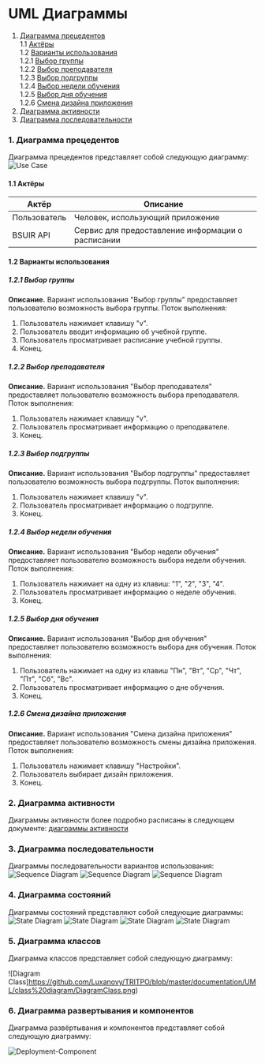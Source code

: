 # UML Диаграммы
1. [Диаграмма прецедентов](#1)<br>
1.1 [Актёры](#1.1)<br>
1.2 [Варианты использования](#1.2)<br>
1.2.1 [Выбор группы](#1.2.1)<br>
1.2.2 [Выбор преподавателя](#1.2.2)<br>
1.2.3 [Выбор подгруппы](#1.2.3)<br>
1.2.4 [Выбор недели обучения](#1.2.4)<br>
1.2.5 [Выбор дня обучения](#1.2.5)<br>
1.2.6 [Смена дизайна приложения](#1.2.6)<br>
2. [Диаграмма активности](#2)
3. [Диаграмма последовательности](#3)

### 1. Диаграмма прецедентов<a name="1"></a>
Диаграмма прецедентов представляет собой следующую диаграмму: 
![Use Case](https://github.com/Luxanovy/TRITPO/blob/master/documentation/UML/Use%20case/use%20case.png)
#### 1.1 Актёры<a name="1.1"></a>
Актёр | Описание
--- | ---
Пользователь|Человек, использующий приложение
BSUIR API|Сервис для предоставление информации о расписании

#### 1.2 Варианты использования<a name="1.2"></a>
##### 1.2.1 Выбор группы<a name="1.2.1"></a>
**Описание.** Вариант использования "Выбор группы" предоставляет пользователю возможность выбора группы.
Поток выполнения:
1. Пользователь нажимает клавишу "v".
2. Пользователь вводит информацию об учебной группе.
3. Пользователь просматривает расписание учебной группы.
4. Конец.

##### 1.2.2 Выбор преподавателя<a name="1.2.2"></a>
**Описание.** Вариант использования "Выбор преподавателя" предоставляет пользователю возможность выбора преподавателя.
Поток выполнения:
1. Пользователь нажимает клавишу "v".
2. Пользователь просматривает информацию о преподавателе.
3. Конец.

##### 1.2.3 Выбор подгруппы<a name="1.2.3"></a>
**Описание.** Вариант использования "Выбор подгруппы" предоставляет пользователю возможность выбора подгруппы.
Поток выполнения:
1. Пользователь нажимает клавишу "v".
2. Пользователь просматривает информацию о подгруппе.
3. Конец.

##### 1.2.4 Выбор недели обучения<a name="1.2.4"></a>
**Описание.** Вариант использования "Выбор недели обучения" предоставляет пользователю возможность выбора недели обучения.
Поток выполнения:
1. Пользователь нажимает на одну из клавиш: "1", "2", "3", "4".
2. Пользователь просматривает информацию о неделе обучения.
3. Конец.

##### 1.2.5 Выбор дня обучения<a name="1.2.5"></a>
**Описание.** Вариант использования "Выбор дня обучения" предоставляет пользователю возможность выбора дня обучения.
Поток выполнения:
1. Пользователь нажимает на одну из клавиш "Пн", "Вт", "Ср", "Чт", "Пт", "Сб", "Вс".
2. Пользователь просматривает информацию о дне обучения.
3. Конец.

##### 1.2.6 Смена дизайна приложения<a name="1.2.6"></a>
**Описание.** Вариант использования "Смена дизайна приложения" предоставляет пользователю возможность смены дизайна приложения.
Поток выполнения:
1. Пользователь нажимает клавишу "Настройки".
2. Пользователь выбирает дизайн приложения.
3. Конец.

### 2. Диаграмма активности<a name="2"></a>
Диаграммы активности более подробно расписаны в следующем документе: [диаграммы активности](https://github.com/Luxanovy/TRITPO/blob/master/documentation/UML/Activity/README.md)

### 3. Диаграмма последовательности<a name="3"></a>
Диаграммы последовательности вариантов использования:
![Sequence Diagram](https://github.com/Luxanovy/TRITPO/blob/master/documentation/UML/Sequence/day.jpg)
![Sequence Diagram](https://github.com/Luxanovy/TRITPO/blob/master/documentation/UML/Sequence/group.jpg)
![Sequence Diagram](https://github.com/Luxanovy/TRITPO/blob/master/documentation/UML/Sequence/subgroup.jpg)

### 4. Диаграмма состояний<a name="4"></a>
Диаграммы состояний представляют собой следующие диаграммы:
![State Diagram](https://github.com/Luxanovy/TRITPO/blob/master/documentation/UML/state/Состояние1.jpg)
![State Diagram](https://github.com/Luxanovy/TRITPO/blob/master/documentation/UML/state/Состояние2.jpg)
![State Diagram](https://github.com/Luxanovy/TRITPO/blob/master/documentation/UML/state/Состояние3.jpg)
![State Diagram](https://github.com/Luxanovy/TRITPO/blob/master/documentation/UML/state/Состояние4.jpg)

### 5. Диаграмма классов<a name="5"></a>
Диаграмма классов представляет собой следующую диаграмму:

![Diagram Class]https://github.com/Luxanovy/TRITPO/blob/master/documentation/UML/class%20diagram/DiagramClass.png)

### 6. Диаграмма развертывания и компонентов<a name="6"></a>
Диаграмма развёртывания и компонентов представляет собой следующую диаграмму:

![Deployment-Component](https://github.com/Luxanovy/TRITPO/blob/master/documentation/UML/deployment-component/Deployment-Component.png)
